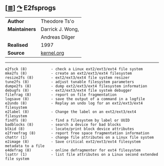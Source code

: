 <!--
File          : e2fsprogs.md
Created       : Sun 06 Mar 2016 00:25:13
Last Modified : Fri Apr 01 2016 07:37:10 sharlatan
Maintainer    : sharlatan <sharlatanus@gmail.com>
-->


[[≣](../README.md#Index "Index")]
[↷](http://e2fsprogs.sourceforge.net/)
E2fsprogs
---------
|     |     |
| --- | --- |
| __Author__ | Theodore Ts'o |
| __Maintainers__ | Darrick J. Wong, |
| | Andreas Dilger |
| __Realised__ | 1997 |
| __Source__ | [kernel.org](http://git.kernel.org/cgit/fs/ext2/e2fsprogs.git/) |

* * *

    e2fsck (8)           - check a Linux ext2/ext3/ext4 file system
    mke2fs (8)           - create an ext2/ext3/ext4 filesystem
    resize2fs (8)        - ext2/ext3/ext4 file system resizer
    tune2fs (8)          - adjust tunable filesystem parameters
    dumpe2fs (8)         - dump ext2/ext3/ext4 filesystem information
    debugfs (8)          - ext2/ext3/ext4 file system debugger
    filefrag (8)         - report on file fragmentation
    logsave (8)          - save the output of a command in a logfile
    e2undo (8)           - Replay an undo log for an ext2/ext3/ext4 filesystem
    e2label (8)          - Change the label on an ext2/ext3/ext4 filesystem
    findfs (8)           - find a filesystem by label or UUID
    badblocks (8)        - search a device for bad blocks
    blkid (8)            - locate/print block device attributes
    e2freefrag (8)       - report free space fragmentation information
    chattr (1)           - change file attributes on a Linux file system
    e2image (8)          - Save critical ext2/ext3/ext4 filesystem metadata to a file
    e4defrag (8)         - online defragmenter for ext4 filesystem
    lsattr (1)           - list file attributes on a Linux second extended file system
